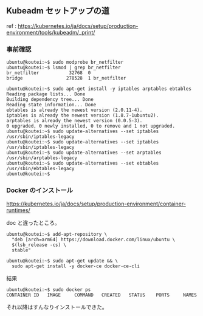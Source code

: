 ## Kubeadm セットアップの道

ref : https://kubernetes.io/ja/docs/setup/production-environment/tools/kubeadm/_print/

### 事前確認

```
ubuntu@koutei:~$ sudo modprobe br_netfilter
ubuntu@koutei:~$ lsmod | grep br_netfilter
br_netfilter           32768  0
bridge                278528  1 br_netfilter

ubuntu@koutei:~$ sudo apt-get install -y iptables arptables ebtables
Reading package lists... Done
Building dependency tree... Done
Reading state information... Done
ebtables is already the newest version (2.0.11-4).
iptables is already the newest version (1.8.7-1ubuntu2).
arptables is already the newest version (0.0.5-3).
0 upgraded, 0 newly installed, 0 to remove and 1 not upgraded.
ubuntu@koutei:~$ sudo update-alternatives --set iptables /usr/sbin/iptables-legacy
ubuntu@koutei:~$ sudo update-alternatives --set iptables /usr/sbin/iptables-legacy
ubuntu@koutei:~$ sudo update-alternatives --set arptables /usr/sbin/arptables-legacy
ubuntu@koutei:~$ sudo update-alternatives --set ebtables /usr/sbin/ebtables-legacy
ubuntu@koutei:~$
```

### Docker のインストール

https://kubernetes.io/ja/docs/setup/production-environment/container-runtimes/

doc と違ったところ。

```
ubuntu@koutei:~$ add-apt-repository \
  "deb [arch=arm64] https://download.docker.com/linux/ubuntu \
  $(lsb_release -cs) \
  stable"

ubuntu@koutei:~$ sudo apt-get update && \
  sudo apt-get install -y docker-ce docker-ce-cli
```

結果

```
ubuntu@koutei:~$ sudo docker ps
CONTAINER ID   IMAGE     COMMAND   CREATED   STATUS    PORTS     NAMES

```

それ以降はすんなりインストールできた。
